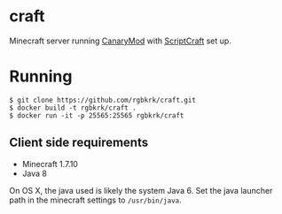 craft
=====

Minecraft server running [CanaryMod](http://canarymod.net/) with [ScriptCraft](https://github.com/walterhiggins/ScriptCraft) set up.

# Running

```console
$ git clone https://github.com/rgbkrk/craft.git
$ docker build -t rgbkrk/craft .
$ docker run -it -p 25565:25565 rgbkrk/craft
```

## Client side requirements

* Minecraft 1.7.10
* Java 8

On OS X, the java used is likely the system Java 6. Set the java launcher path in the minecraft settings to `/usr/bin/java`.
